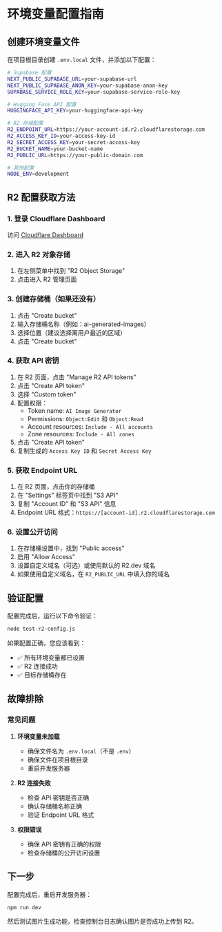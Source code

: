 # 环境变量配置指南

## 创建环境变量文件

在项目根目录创建 `.env.local` 文件，并添加以下配置：

```bash
# Supabase 配置
NEXT_PUBLIC_SUPABASE_URL=your-supabase-url
NEXT_PUBLIC_SUPABASE_ANON_KEY=your-supabase-anon-key
SUPABASE_SERVICE_ROLE_KEY=your-supabase-service-role-key

# Hugging Face API 配置
HUGGINGFACE_API_KEY=your-huggingface-api-key

# R2 存储配置
R2_ENDPOINT_URL=https://your-account-id.r2.cloudflarestorage.com
R2_ACCESS_KEY_ID=your-access-key-id
R2_SECRET_ACCESS_KEY=your-secret-access-key
R2_BUCKET_NAME=your-bucket-name
R2_PUBLIC_URL=https://your-public-domain.com

# 其他配置
NODE_ENV=development
```

## R2 配置获取方法

### 1. 登录 Cloudflare Dashboard
访问 [Cloudflare Dashboard](https://dash.cloudflare.com/)

### 2. 进入 R2 对象存储
1. 在左侧菜单中找到 "R2 Object Storage"
2. 点击进入 R2 管理页面

### 3. 创建存储桶（如果还没有）
1. 点击 "Create bucket"
2. 输入存储桶名称（例如：ai-generated-images）
3. 选择位置（建议选择离用户最近的区域）
4. 点击 "Create bucket"

### 4. 获取 API 密钥
1. 在 R2 页面，点击 "Manage R2 API tokens"
2. 点击 "Create API token"
3. 选择 "Custom token"
4. 配置权限：
   - Token name: `AI Image Generator`
   - Permissions: `Object:Edit` 和 `Object:Read`
   - Account resources: `Include - All accounts`
   - Zone resources: `Include - All zones`
5. 点击 "Create API token"
6. 复制生成的 `Access Key ID` 和 `Secret Access Key`

### 5. 获取 Endpoint URL
1. 在 R2 页面，点击你的存储桶
2. 在 "Settings" 标签页中找到 "S3 API"
3. 复制 "Account ID" 和 "S3 API" 信息
4. Endpoint URL 格式：`https://[account-id].r2.cloudflarestorage.com`

### 6. 设置公开访问
1. 在存储桶设置中，找到 "Public access"
2. 启用 "Allow Access"
3. 设置自定义域名（可选）或使用默认的 R2.dev 域名
4. 如果使用自定义域名，在 `R2_PUBLIC_URL` 中填入你的域名

## 验证配置

配置完成后，运行以下命令验证：

```bash
node test-r2-config.js
```

如果配置正确，您应该看到：
- ✅ 所有环境变量都已设置
- ✅ R2 连接成功
- ✅ 目标存储桶存在

## 故障排除

### 常见问题

1. **环境变量未加载**
   - 确保文件名为 `.env.local`（不是 `.env`）
   - 确保文件在项目根目录
   - 重启开发服务器

2. **R2 连接失败**
   - 检查 API 密钥是否正确
   - 确认存储桶名称正确
   - 验证 Endpoint URL 格式

3. **权限错误**
   - 确保 API 密钥有正确的权限
   - 检查存储桶的公开访问设置

## 下一步

配置完成后，重启开发服务器：

```bash
npm run dev
```

然后测试图片生成功能，检查控制台日志确认图片是否成功上传到 R2。
